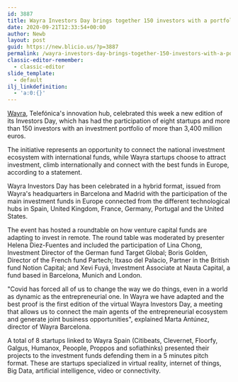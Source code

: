 ```yaml
---
id: 3887
title: Wayra Investors Day brings together 150 investors with a portfolio of more than 3.4 billion
date: 2020-09-21T12:33:54+00:00
author: Newb
layout: post
guid: https://new.blicio.us/?p=3887
permalink: /wayra-investors-day-brings-together-150-investors-with-a-portfolio-of-more-than-3-4-billion/
classic-editor-remember:
  - classic-editor
slide_template:
  - default
ilj_linkdefinition:
  - 'a:0:{}'
---
```

[Wayra](https://en.wikipedia.org/wiki/Wayra), Telefónica's innovation hub, celebrated this week a new edition of its Investors Day, which has had the participation of eight startups and more than 150 investors with an investment portfolio of more than 3,400 million euros.

The initiative represents an opportunity to connect the national investment ecosystem with international funds, while Wayra startups choose to attract investment, climb internationally and connect with the best funds in Europe, according to a statement. 

Wayra Investors Day has been celebrated in a hybrid format, issued from Wayra's headquarters in Barcelona and Madrid with the participation of the main investment funds in Europe connected from the different technological hubs in Spain, United Kingdom, France, Germany, Portugal and the United States.

The event has hosted a roundtable on how venture capital funds are adapting to invest in remote. The round table was moderated by presenter Helena Diez-Fuentes and included the participation of Lina Chong, Investment Director of the German fund Target Global; Boris Golden, Director of the French fund Partech; Itxaso del Palacio, Partner in the British fund Notion Capital; and Xevi Fuyá, Investment Associate at Nauta Capital, a fund based in Barcelona, Munich and London.

"Covid has forced all of us to change the way we do things, even in a world as dynamic as the entrepreneurial one. In Wayra we have adapted and the best proof is the first edition of the virtual Wayra Investors Day, a meeting that allows us to connect the main agents of the entrepreneurial ecosystem and generate joint business opportunities", explained Marta Antúnez, director of Wayra Barcelona.

A total of 8 startups linked to Wayra Spain (Citibeats, Clevernet, Floorfy, Galgus, Humanox, Peoople, Proppos and sofiathinks) presented their projects to the investment funds defending them in a 5 minutes pitch format. These are startups specialized in virtual reality, internet of things, Big Data, artificial intelligence, video or connectivity.